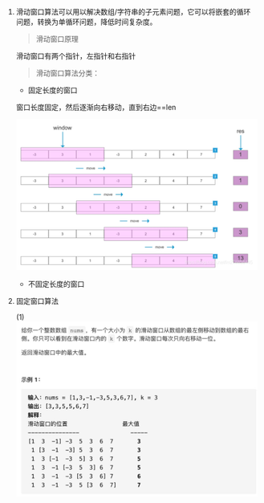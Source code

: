 1. 滑动窗口算法可以用以解决数组/字符串的子元素问题，它可以将嵌套的循环问题，转换为单循环问题，降低时间复杂度。

   > 滑动窗口原理

   滑动窗口有两个指针，左指针和右指针

   > 滑动窗口算法分类： 

   + 固定长度的窗口

    窗口长度固定，然后逐渐向右移动，直到右边==len

    ![avatar](../assets/huadong1.jpg)

   + 不固定长度的窗口

2. 固定窗口算法

   (1) ![image](../assets/maxSidewindow.jpg)
